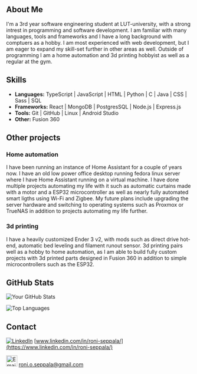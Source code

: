 ## About Me

I'm a 3rd year software engineering student at LUT-university, with a strong intrest in programming and software development. I am familiar with many languages, tools and frameworks and I have a long background with comptuers as a hobby. I am most experienced with web development, but I am eager to expand my skill-set further in other areas as well. Outside of programming I am a home automation and 3d printing hobbyist as well as a regular at the gym.

## Skills

- **Languages:** TypeScript | JavaScript | HTML | Python | C | Java | CSS | Sass | SQL
- **Frameworks:** React | MongoDB | PostgresSQL | Node.js | Express.js
- **Tools:** Git | GitHub | Linux | Android Studio
- **Other:** Fusion 360

## Other projects

### Home automation
I have been running an instance of Home Assistant for a couple of years now. I have an old low power office desktop running fedora linux server where I have Home Assistant running on a virtual machine. I have done multiple projects automating my life with it such as automatic curtains made with a motor and a ESP32 microcontroller as well as nearly fully automated smart ligths using Wi-Fi and Zigbee. My future plans include upgrading the server hardware and switching to operating systems such as Proxmox or TrueNAS in addition to projects automating my life further.

### 3d printing
I have a heavily customized Ender 3 v2, with mods such as direct drive hot-end, automatic bed leveling and filament runout sensor. 3d printing pairs well as a hobby to home automation, as I am able to build fully custom projects with 3d printed parts designed in Fusion 360 in addition to simple microcontrollers such as the ESP32.

## GitHub Stats
![Your GitHub Stats](https://github-readme-stats.vercel.app/api?username=RoniSeppala&show_icons=true&theme=radical)

![Top Languages](https://github-readme-stats.vercel.app/api/top-langs/?username=RoniSeppala&layout=compact&theme=dark)

## Contact
[![LinkedIn](https://img.shields.io/badge/LinkedIn-Profile-%230077B5?style=flat-square&logo=linkedin&logoColor=white)](https://www.linkedin.com/in/roni-seppala) [www.linkedin.com/in/roni-seppala/](https://www.linkedin.com/in/roni-seppala/)

[<img src="https://cdn.jsdelivr.net/npm/simple-icons@v9/icons/gmail.svg" width="30px" alt="Email">](mailto:roni.o.seppala@gmail.com) [roni.o.seppala@gmail.com](mailto:roni.o.seppala@gmail.com)